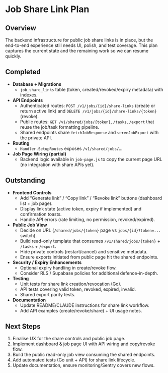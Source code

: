 # Job Share Link Plan

## Overview

The backend infrastructure for public job share links is in place, but the end-to-end experience still needs UI, polish, and test coverage. This plan captures the current state and the remaining work so we can resume quickly.

## Completed

- **Database + Migrations**
  - `job_share_links` table (token, created/revoked/expiry metadata) with indexes.
- **API Endpoints**
  - Authenticated routes: `POST /v1/jobs/{id}/share-links` (create or return active link) and `DELETE /v1/jobs/{id}/share-links/{token}` (revoke).
  - Public routes: `GET /v1/shared/jobs/{token}`, `/tasks`, `/export` that reuse the job/task formatting pipeline.
  - Shared endpoints share `fetchJobResponse` and `serveJobExport` with the private API.
- **Routing**
  - `Handler.SetupRoutes` exposes `/v1/shared/jobs/…`.
- **Job Page Wiring (partial)**
  - Backend logic available in `job-page.js` to copy the current page URL (no integration with share APIs yet). 

## Outstanding

- **Frontend Controls**
  - Add “Generate link” / “Copy link” / “Revoke link” buttons (dashboard list + job page).
  - Display link state (active token, expiry if implemented) and confirmation toasts.
  - Handle API errors (rate limiting, no permission, revoked/expired).
- **Public Job View**
  - Decide on URL (`/shared/jobs/{token}` page vs `jobs/{id}?token=...` switch).
  - Build read-only template that consumes `/v1/shared/jobs/{token}` + `/tasks` + `/export`.
  - Hide private controls (restart/cancel) and sensitive metadata.
  - Ensure exports initiated from public page hit the shared endpoints.
- **Security / Expiry Enhancements**
  - Optional expiry handling in create/revoke flow.
  - Consider RLS / Supabase policies for additional defence-in-depth.
- **Testing**
  - Unit tests for share link creation/revocation (Go). 
  - API tests covering valid token, revoked, expired, invalid.
  - Shared export parity tests.
- **Documentation**
  - Update README/CLAUDE instructions for share link workflow.
  - Add API examples (create/revoke/share) + UI usage notes.

## Next Steps

1. Finalise UX for the share controls and public job page.
2. Implement dashboard & job page UI with API wiring and copy/revoke flow.
3. Build the public read-only job view consuming the shared endpoints.
4. Add automated tests (Go unit + API) for share link lifecycle.
5. Update documentation, ensure monitoring/Sentry covers new flows.

